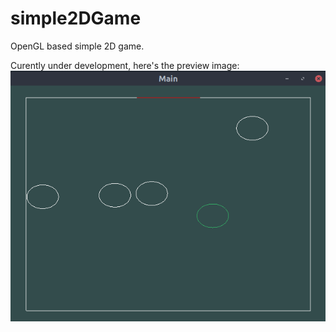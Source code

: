 # simple2DGame
OpenGL based simple 2D game.

Curently under development, here's the preview image:
![ScreenShot](resource/screenshot.png "Game ScreenShot")
